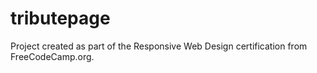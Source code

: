 # tributepage


Project created as part of the Responsive Web Design certification from FreeCodeCamp.org.
